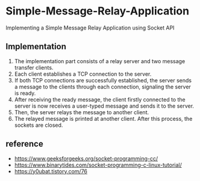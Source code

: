 # Simple-Message-Relay-Application
 Implementing a Simple Message Relay Application using Socket API

## Implementation

1. The implementation part consists of a relay server and two message transfer clients.
2. Each client establishes a TCP connection to the server.
3. If both TCP connections are successfully established, the server sends a message to the clients through each connection, signaling the server is ready.
4. After receiving the ready message, the client firstly connected to the server is now receives a user-typed message and sends it to the server.
5. Then, the server relays the message to another client.
6. The relayed message is printed at another client. After this process, the sockets are closed.


## reference 

* https://www.geeksforgeeks.org/socket-programming-cc/
* https://www.binarytides.com/socket-programming-c-linux-tutorial/
* https://y0ubat.tistory.com/76